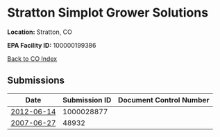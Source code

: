 # Stratton Simplot Grower Solutions

**Location:** Stratton, CO

**EPA Facility ID:** 100000199386

[Back to CO Index](../../index.md)

## Submissions

| Date | Submission ID | Document Control Number |
|------|--------------|-------------------------|
| [2012-06-14](submissions/1000028877.md) | 1000028877 |  |
| [2007-06-27](submissions/48932.md) | 48932 |  |
